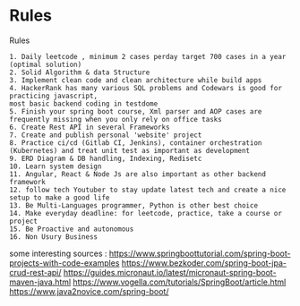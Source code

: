 # Rules
Rules


	1. Daily leetcode , minimum 2 cases perday target 700 cases in a year (optimal solution)
	2. Solid Algorithm & data Structure
	3. Implement clean code and clean architecture while build apps
	4. HackerRank has many various SQL problems and Codewars is good for practicing javascript, 
 	most basic backend coding in testdome
  	5. Finish your spring boot course, Xml parser and AOP cases are frequently missing when you only rely on office tasks
 	6. Create Rest API in several Frameworks  
	7. Create and publish personal 'website' project
	8. Practice ci/cd (Gitlab CI, Jenkins), container orchestration (Kubernetes) and treat unit test as important as development
	9. ERD Diagram & DB handling, Indexing, Redisetc
	10. Learn system design
	11. Angular, React & Node Js are also important as other backend framework
  	12. follow tech Youtuber to stay update latest tech and create a nice setup to make a good life
   	13. Be Multi-Languages programmer, Python is other best choice
    14. Make everyday deadline: for leetcode, practice, take a course or project
    15. Be Proactive and autonomous
    16. Non Usury Business

    

some interesting sources :
https://www.springboottutorial.com/spring-boot-projects-with-code-examples
https://www.bezkoder.com/spring-boot-jpa-crud-rest-api/
https://guides.micronaut.io/latest/micronaut-spring-boot-maven-java.html
https://www.vogella.com/tutorials/SpringBoot/article.html
https://www.java2novice.com/spring-boot/
 









